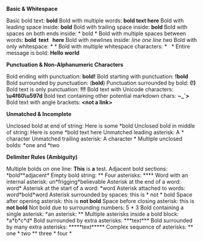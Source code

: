 **Basic & Whitespace**

Basic bold text: **bold**
Bold with multiple words: **bold text here**
Bold with leading space inside: **bold**
Bold with trailing space inside: **bold**
Bold with spaces on both ends inside: \* bold \*
Bold with multiple spaces between words: **bold  text   here**
Bold with newlines inside: *line one
line two*
Bold with only whitespace: \* \*
Bold with multiple whitespace characters: \*   \*
Entire message is bold: **Hello world**

**Punctuation & Non-Alphanumeric Characters**

Bold ending with punctuation: **bold!**
Bold starting with punctuation: **!bold**
Bold surrounded by punctuation: (**bold**)
Punctuation surrounded by bold: **(!)**
Bold text is only punctuation: **!!!**
Bold text with Unicode characters: **\u4f60\u597d**
Bold text containing other potential markdown chars: **~\_\`>**
Bold text with angle brackets: **\<not a link>**

**Unmatched & Incomplete**

Unclosed bold at end of string: Here is some \*bold
Unclosed bold in middle of string: Here is some \*bold text here
Unmatched leading asterisk: A \* character
Unmatched trailing asterisk: A character \*
Multiple unclosed bolds: \*one and \*two

**Delimiter Rules (Ambiguity)**

Multiple bolds on one line: **This** is **a** test.
Adjacent bold sections: \*bold\*\*adjacent\*
Empty bold string: \*\*
Four asterisks: \*\*\*\*
Word with an internal asterisk: un\*frigging\*believable
Asterisk at the end of a word: word\*
Asterisk at the start of a word: \*word
Asterisk attached to words: word\*bold\*word
Asterisk surrounded by spaces: this is \* not \* bold
Space after opening asterisk: this is **not bold**
Space before closing asterisk: this is **not bold**
Not bold due to surrounding numbers: 5 \* 3
Bold containing a single asterisk: \*an asterisk: \*\*
Multiple asterisks inside a bold block: \*a\*b\*c\*d\*
Bold surrounded by extra asterisks: \*\*\*text\*\*\*
Bold surrounded by many extra asterisks: \*\*\*\*\*text\*\*\*\*\*
Complex sequence of asterisks: \*\* one \* two \*\* three \* four \*
